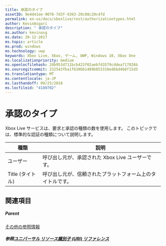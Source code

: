 ```yaml
---
title: 承認のタイプ
assetID: 9e4d41ee-9078-7d3f-9393-20c88c20c4fd
permalink: en-us/docs/xboxlive/rest/authorizationtypes.html
author: KevinAsgari
description: " 承認のタイプ"
ms.author: kevinasg
ms.date: 20-12-2017
ms.topic: article
ms.prod: windows
ms.technology: uwp
keywords: Xbox Live, Xbox, ゲーム, UWP, Windows 10, Xbox One
ms.localizationpriority: medium
ms.openlocfilehash: 2db953d711bcb423f02aebfd3579cddea717826b
ms.sourcegitcommit: 232543fba1fb30bb1489b053310ed6bd4b8f15d5
ms.translationtype: MT
ms.contentlocale: ja-JP
ms.lasthandoff: 09/25/2018
ms.locfileid: "4180702"
---
```

# <a name="authorization-types"></a>承認のタイプ
 
Xbox Live サービスは、要求と承認の種類の数を使用します。 このトピックでは、標準的な認証の種類について説明します。
 
| 種類| 説明| 
| --- | --- | 
| ユーザー | 呼び出し元が、承認された Xbox Live ユーザーです。 | 
| Title (タイトル) | 呼び出し元が、信頼されたプラットフォーム上のタイトルです。| 
 
<a id="ID4EGC"></a>

 
## <a name="see-also"></a>関連項目
 
<a id="ID4EIC"></a>

 
##### <a name="parent"></a>Parent  

[その他の参照情報](atoc-xboxlivews-reference-additional.md)

  
<a id="ID4EUC"></a>

 
##### <a name="reference--universal-resource-identifier-uri-referenceuriatoc-xboxlivews-reference-urismd"></a>参照[ユニバーサル リソース識別子 (URI) リファレンス](../uri/atoc-xboxlivews-reference-uris.md)

   